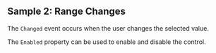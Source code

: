 ## Sample 2: Range Changes

The `Changed` event occurs when the user changes the selected value.

The `Enabled` property can be used to enable and disable the control.